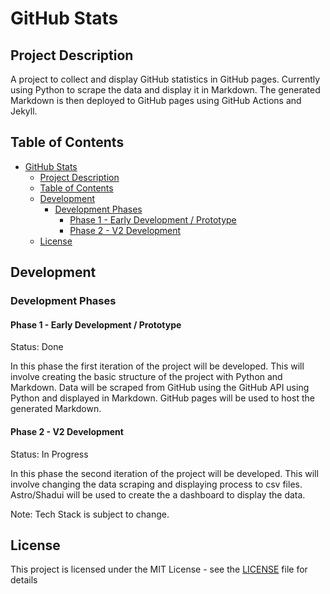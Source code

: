 # GitHub Stats

## Project Description

A project to collect and display GitHub statistics in GitHub pages. Currently using Python to scrape the data and display it in Markdown. The generated Markdown is then deployed to GitHub pages using GitHub Actions and Jekyll.

## Table of Contents

- [GitHub Stats](#github-stats)
  - [Project Description](#project-description)
  - [Table of Contents](#table-of-contents)
  - [Development](#development)
    - [Development Phases](#development-phases)
      - [Phase 1 - Early Development / Prototype](#phase-1---early-development--prototype)
      - [Phase 2 - V2 Development](#phase-2---v2-development)
  - [License](#license)

## Development

### Development Phases

#### Phase 1 - Early Development / Prototype

Status: Done

In this phase the first iteration of the project will be developed. This will involve creating the basic structure of the project with Python and Markdown. Data will be scraped from GitHub using the GitHub API using Python and displayed in Markdown. GitHub pages will be used to host the generated Markdown.

#### Phase 2 - V2 Development

Status: In Progress

In this phase the second iteration of the project will be developed. This will involve changing the data scraping and displaying process to csv files. Astro/Shadui will be used to create the a dashboard to display the data.

Note: Tech Stack is subject to change.

## License

This project is licensed under the MIT License - see the [LICENSE](LICENSE) file for details
